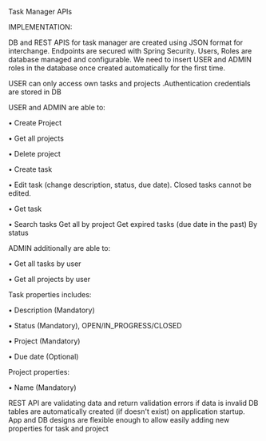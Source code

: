 Task Manager APIs


IMPLEMENTATION:

DB and REST APIS for task manager are created using JSON format for interchange.
Endpoints are secured with Spring Security. Users, Roles are database managed and configurable.
We need to insert USER and ADMIN roles in the database once created automatically for the first time. 

USER can only access own tasks and projects .Authentication credentials are stored in DB

USER and ADMIN are able to:

• Create Project

• Get all projects

• Delete project

• Create task

• Edit task (change description, status, due date). Closed tasks cannot be edited.

• Get task

• Search tasks
   Get all by project
   Get expired tasks (due date in the past)
   By status
   

ADMIN additionally are able to:

• Get all tasks by user

• Get all projects by user



Task properties includes:

• Description (Mandatory)

• Status (Mandatory), OPEN/IN_PROGRESS/CLOSED

• Project (Mandatory)

• Due date (Optional)

Project properties:

• Name (Mandatory)


REST API are validating data and return validation errors if data is invalid
DB tables are automatically created (if doesn't exist) on application startup.
App and DB designs are flexible enough to allow easily adding new properties for task and 
project
